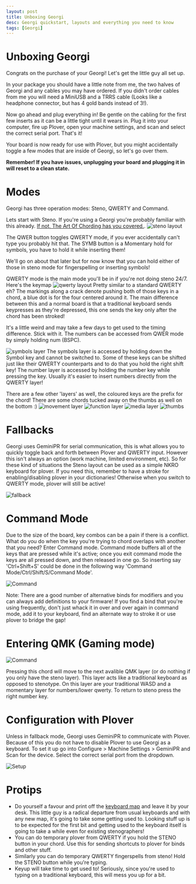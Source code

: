 ```yaml
---
layout: post
title: Unboxing Georgi
desc: Georgi quickstart, layouts and everything you need to know
tags: [Georgi]
---
```


# Unboxing Georgi
Congrats on the purchase of your Georgi! Let's get the little guy all set up.

In your package you should have a little note from me, the two halves of Georgi and any cables you may have ordered. If you didn't order cables from me you will need a MiniUSB and a TRRS cable (Looks like a headphone connector, but has 4 gold bands instead of 3!).

Now go ahead and plug everything in! Be gentle on the cabling for the first few inserts as it can be a little tight until it wears in. Plug it into your computer, fire up Plover, open your machine settings, and scan and select the correct serial port. That's it!

Your board is now ready for use with Plover, but you might accidentally toggle a few modes that are inside of Georgi, so let's go over them.

**Remember! If you have issues, unplugging your board and plugging it in will reset to a clean state.**

# Modes
Georgi has three operation modes: Steno, QWERTY and Command.

Lets start with Steno. If you're using a Georgi you're probably familiar with this already. [If not, The Art Of Chording has you covered.](https://www.artofchording.com/).
![steno layout](/img/georgi/steno.png)

The QWER button toggles QWERTY mode, if you ever accidentally can't type you probably hit that.
The SYMB button is a Momentary hold for symbols, you have to hold it while inserting them!

We'll go on about that later but for now know that you can hold either of those in steno mode for fingerspelling or inserting symbols!

QWERTY mode is the main mode you'll be in if you're not doing steno 24/7. Here's the keymap
![qwerty layout](/img/georgi/qwerty.png)
Pretty similar to a standard QWERTY eh? The markings along a crack denote pushing both of those keys in a chord, a blue dot is for the four centered around it. The main difference between this and a normal board is that a traditional keyboard sends keypresses as they're depressed, this one sends the key only after the chord has been stroked!

It's a little weird and may take a few days to get used to the timing difference. Stick with it. 
The numbers can be accessed from QWER mode by simply holding num (BSPC).

![symbols layer](/img/georgi/symbol.png)
The symbols layer is accessed by holding down the Symbol key and cannot be switched to. Some of these keys can be shifted just like their QWERTY counterparts and to do that you hold the right shift key! The number layer is accessed by holding the number key while pressing the key. Usually it's easier to insert numbers directly from the QWERTY layer!


There are a few other 'layers' as well, the coloured keys are the prefix for the chord!
There are some chords tucked away on the thumbs as well on the bottom :)
![movement layer](/img/georgi/move.png)
![function layer](/img/georgi/function.png)
![media layer](/img/georgi/media.png)
![thumbs](/img/georgi/thumbs.png)

# Fallbacks

Georgi uses GeminiPR for serial communication, this is what allows you to quickly toggle back and forth between Plover and QWERTY input. However this isn't always an option (work machine, limited environment, etc). So for these kind of situations the Steno layout can be used as a simple NKRO keyboard for plover. If you need this, remember to have a stroke for enabling/disabling plover in your dictionaries! Otherwise when you switch to QWERTY mode, plover will still be active!

![fallback](/img/georgi/fallback.png)

# Command Mode

Due to the size of the board, key combos can be a pain if there is a conflict. What do you do when the key you're trying to chord overlaps with another that you need? Enter Command mode. Command mode buffers all of the keys that are pressed while it's active; once you exit command mode the keys are all pressed down, and then released in one go. So inserting say 'Ctrl+Shift+S' could be done in the following way 'Command Mode/Ctrl/Shift/S/Command Mode'.

![Command](/img/georgi/command.png)

Note: There are a good number of alternative binds for modifiers and you can always add definitions to your firmware! If you find a bind that you're using frequently, don't just whack it in over and over again in command mode, add it to your keyboard, find an alternate way to stroke it or use plover to bridge the gap!

# Entering QMK (Gaming mode)

![Command](/img/georgi/gaming.png)

Pressing this chord will move to the next avalible QMK layer (or do nothing if you only have the steno layer). This layer acts like a traditional keyboard as opposed to stenotype. On this layer are your traditional WASD and a momentary layer for numbers/lower qwerty. To return to steno press the right number key.

# Configuration with Plover
Unless in fallback mode, Georgi uses GeminiPR to communicate with Plover. Because of this you do not have to disable Plover to use Georgi as a keyboard. To set it up go into Configure > Machine Settings > GeminiPR and Scan for the device. Select the correct serial port from the dropdown.

![Setup](/img/setup.png)

# Protips
- Do yourself a favour and print off the [keyboard map](/img/georgi/keymap.png) and leave it by your desk. This little guy is a radical departure from usual keyboards and with any new map, it's going to take some getting used to. Looking stuff up is to be expected for the first bit and getting used to the keyboard itself is going to take a while even for existing stenographers!
- You can do temporary plover from QWERTY if you hold the STENO button in your chord. Use this for sending shortcuts to plover for binds and other stuff.
- Similarly you can do temporary QWERTY fingerspells from steno! Hold the STENO button while you're typing.
- Keyup will take time to get used to! Seriously, since you're used to typing on a traditional keyboard, this will mess you up for a bit.
